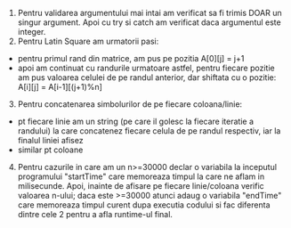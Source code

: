 1) Pentru validarea argumentului mai intai am verificat sa fi trimis DOAR un singur argument. Apoi cu try si catch am verificat daca argumentul este integer.
2) Pentru Latin Square am urmatorii pasi:
  - pentru primul rand din matrice, am pus pe pozitia A[0][j] = j+1
  - apoi am continuat cu randurile urmatoare astfel, pentru fiecare pozitie am pus valoarea celulei de pe randul anterior, dar shiftata cu o pozitie: A[i][j] = A[i-1][(j+1)%n]
3) Pentru concatenarea simbolurilor de pe fiecare coloana/linie:
  - pt fiecare linie am un string (pe care il golesc la fiecare iteratie a randului) la care concatenez fiecare celula de pe randul respectiv, iar la finalul liniei afisez
  - similar pt coloane
4) Pentru cazurile in care am un n>=30000 declar o variabila la inceputul programului "startTime" care memoreaza timpul la care ne aflam in milisecunde. 
   Apoi, inainte de afisare pe fiecare linie/coloana verific valoarea n-ului; daca este >=30000 atunci adaug o variabila "endTime" care memoreaza timpul curent dupa executia
   codului si fac diferenta dintre cele 2 pentru a afla runtime-ul final.
